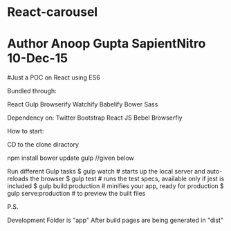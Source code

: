 # React-carousel
# Author Anoop Gupta SapientNitro 10-Dec-15
#Just a POC on React using ES6


Bundled through:

React
Gulp
Browserify
Watchify
Babelify
Bower
Sass

Dependency on:
Twitter Bootstrap
React JS
Bebel
Browserfiy


How to start:

CD to the clone diractory

npm install
bower update
gulp <desired task> //given below


Run different Gulp tasks
$ gulp watch                              # starts up the local server and auto-reloads the browser
$ gulp test                               # runs the test specs, available only if jest is included
$ gulp build:production                   # minifies your app, ready for production
$ gulp serve:production                   # to preview the built files


P.S.

Development Folder is "app"
After build pages are being generated in "dist"
